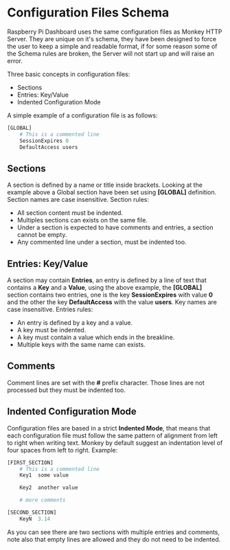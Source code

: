 # Configuration Files Schema

Raspberry Pi Dashboard uses the same configuration files as Monkey HTTP Server. They are unique on it's schema, they have been designed to force the user to keep a simple and readable format, if for some reason some of the Schema rules are broken, the Server will not start up and will raise an error.

Three basic concepts in configuration files:

* Sections
* Entries: Key/Value
* Indented Configuration Mode

A simple example of a configuration file is as follows:

```Python
[GLOBAL]
    # This is a commented line
    SessionExpires 0
    DefaultAccess users
```

## Sections

A section is defined by a name or title inside brackets. Looking at the example above a Global section have been set using __[GLOBAL]__ definition. Section names are case insensitive. Section rules:

* All section content must be indented.
* Multiples sections can exists on the same file.
* Under a section is expected to have comments and entries, a section cannot be empty.
* Any commented line under a section, must be indented too.

## Entries: Key/Value

A section may contain __Entries__, an entry is defined by a line of text that contains a __Key__ and a __Value__, using the above example, the __[GLOBAL]__ section contains two entries, one is the key __SessionExpires__ with value __0__ and the other the key __DefaultAccess__ with the value __users__. Key names are case insensitive. Entries rules:

* An entry is defined by a key and a value.
* A key must be indented.
* A key must contain a value which ends in the breakline.
* Multiple keys with the same name can exists.

## Comments
Comment lines are set with the __#__ prefix character. Those lines are not processed but they must be indented too.

## Indented Configuration Mode

Configuration files are based in a strict __Indented Mode__,  that means that each configuration file must follow the same pattern of alignment from left to right when writing text. Monkey by default suggest an indentation level of four spaces from left to right. Example:

```Python
[FIRST_SECTION]
    # This is a commented line
    Key1  some value

    Key2  another value

    # more comments

[SECOND_SECTION]
    KeyN  3.14
```

As you can see there are two sections with multiple entries and comments, note also that empty lines are allowed and they do not need to be indented.
